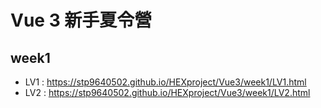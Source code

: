 # Vue 3 新手夏令營

## week1
* LV1 : https://stp9640502.github.io/HEXproject/Vue3/week1/LV1.html
* LV2 : https://stp9640502.github.io/HEXproject/Vue3/week1/LV2.html